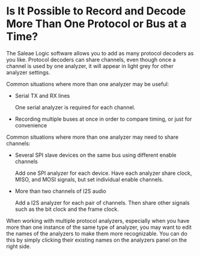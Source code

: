 # Is It Possible to Record and Decode More Than One Protocol or Bus at a Time?

The Saleae Logic software allows you to add as many protocol decoders as you like. Protocol decoders can share channels, even though once a channel is used by one analyzer, it will appear in light grey for other analyzer settings.

Common situations where more than one analyzer may be useful:

* Serial TX and RX lines

    One serial analyzer is required for each channel.

* Recording multiple buses at once in order to compare timing, or just for convenience

Common situations where more than one analyzer may need to share channels:

* Several SPI slave devices on the same bus using different enable channels

    Add one SPI analyzer for each device. Have each analyzer share clock, MISO, and MOSI signals, but set individual enable channels.

* More than two channels of I2S audio

    Add a I2S analyzer for each pair of channels. Then share other signals such as the bit clock and the frame clock.

When working with multiple protocol analyzers, especially when you have more than one instance of the same type of analyzer, you may want to edit the names of the analyzers to make them more recognizable. You can do this by simply clicking their existing names on the analyzers panel on the right side.

